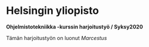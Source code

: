# Helsingin yliopisto

**Ohjelmistotekniikka -kurssin harjoitustyö / Syksy2020**

Tämän harjoitustyön on luonut *Marcestus*

